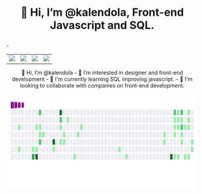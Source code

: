 <h1><p align="center">👋 Hi, I’m @kalendola, Front-end Javascript and SQL.</p></h1>
<table align="center">

 <tr>
   <td>
      <img src="https://img.shields.io/badge/HTML-239120?style=for-the-badge&logo=html5&logoColor=white" /> 
   </td> 
   <td>
     <img src="https://img.shields.io/badge/CSS-239120?&style=for-the-badge&logo=css3&logoColor=white" />
   </td>
    <td>
      <img src="https://img.shields.io/badge/PURE-JAVASCRIPT-F7DF1E?style=for-the-badge&logo=javascript&logoColor=black" />
   </td>
   <td>
     <img src="http://img.shields.io/static/v1?label=STATUS&message=Developing&color=GREEN&style=for-the-badge" />
   </td>
 
  </tr>-
  </table>
<p align="center">
👋 Hi, I’m @kalendola
- 👀 I’m interested in designer and front-end development
- 🌱 I'm currently learning SQL improving javascript.
- 💞️ I'm looking to collaborate with companies on front-end development.
</p>

<p align="center"><img src="cobrinha.gif" width="500px;" height="250px"></p>




